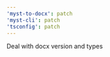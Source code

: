 ```yaml
---
'myst-to-docx': patch
'myst-cli': patch
'tsconfig': patch
---
```


Deal with docx version and types
